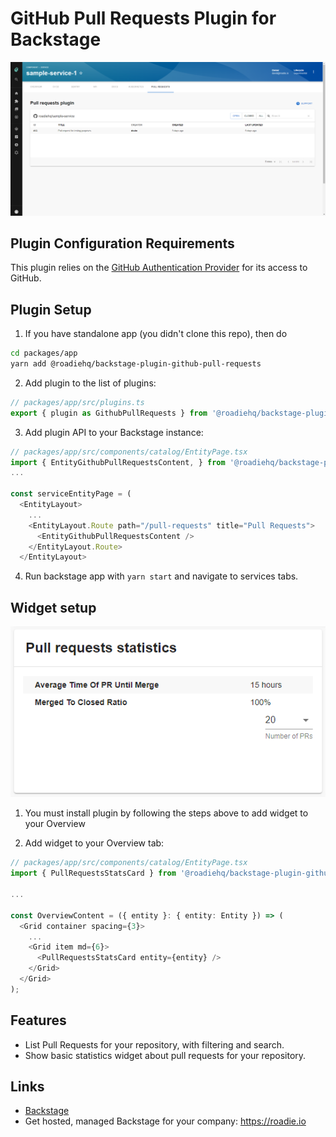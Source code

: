 # GitHub Pull Requests Plugin for Backstage

![a list of pull requests in the GitHub Pull Requests](https://raw.githubusercontent.com/RoadieHQ/backstage-plugin-github-pull-requests/main/docs/list-of-pull-requests-and-stats-tab-view.png)

## Plugin Configuration Requirements

This plugin relies on the [GitHub Authentication Provider](https://backstage.io/docs/auth/github/provider) for its access to GitHub.

## Plugin Setup

1. If you have standalone app (you didn't clone this repo), then do

```bash
cd packages/app
yarn add @roadiehq/backstage-plugin-github-pull-requests
```

2. Add plugin to the list of plugins:

```ts
// packages/app/src/plugins.ts
export { plugin as GithubPullRequests } from '@roadiehq/backstage-plugin-github-pull-requests';
```

3. Add plugin API to your Backstage instance:

```ts
// packages/app/src/components/catalog/EntityPage.tsx
import { EntityGithubPullRequestsContent, } from '@roadiehq/backstage-plugin-github-pull-requests';
...

const serviceEntityPage = (
  <EntityLayout>
    ...
    <EntityLayout.Route path="/pull-requests" title="Pull Requests">
      <EntityGithubPullRequestsContent />
    </EntityLayout.Route>
  </EntityLayout>
```

4. Run backstage app with `yarn start` and navigate to services tabs.

## Widget setup

![a list of pull requests in the GitHub Pull Requests](https://raw.githubusercontent.com/RoadieHQ/backstage-plugin-github-pull-requests/main/docs/github-pullrequests-widget.png)

1. You must install plugin by following the steps above to add widget to your Overview

2. Add widget to your Overview tab:

```ts
// packages/app/src/components/catalog/EntityPage.tsx
import { PullRequestsStatsCard } from '@roadiehq/backstage-plugin-github-pull-requests';

...

const OverviewContent = ({ entity }: { entity: Entity }) => (
  <Grid container spacing={3}>
    ...
    <Grid item md={6}>
      <PullRequestsStatsCard entity={entity} />
    </Grid>
  </Grid>
);

```

## Features

- List Pull Requests for your repository, with filtering and search.
- Show basic statistics widget about pull requests for your repository.

## Links

- [Backstage](https://backstage.io)
- Get hosted, managed Backstage for your company: https://roadie.io
